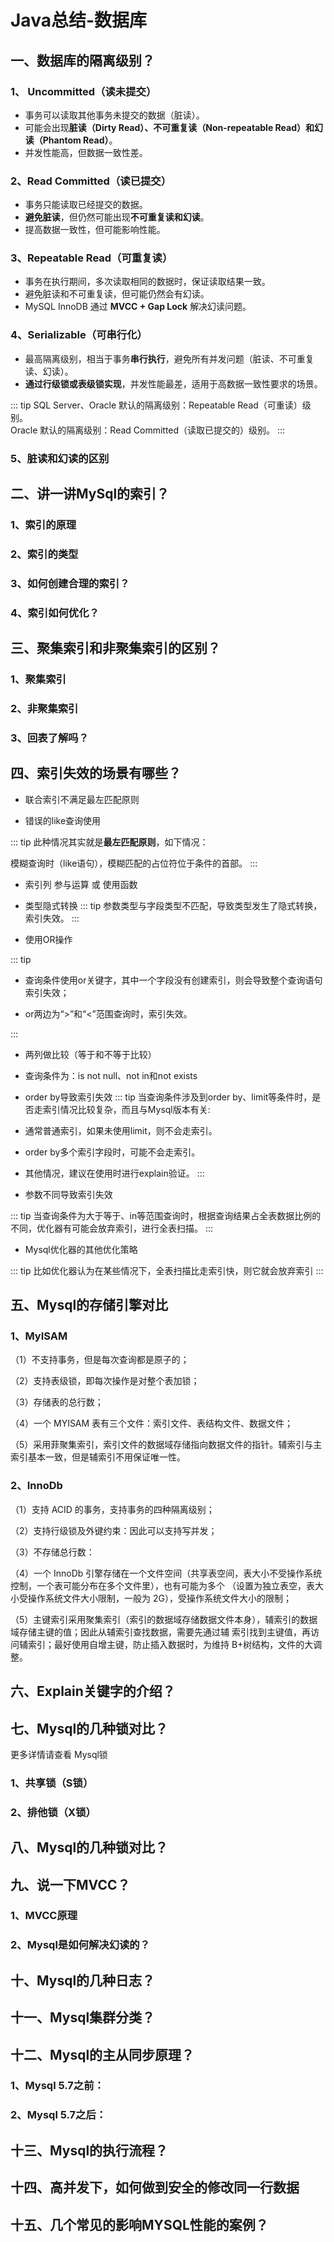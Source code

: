# Java总结-数据库

## 一、数据库的隔离级别？

### 1、 Uncommitted（读未提交）

- 事务可以读取其他事务未提交的数据（脏读）。
- 可能会出现**脏读（Dirty Read）、不可重复读（Non-repeatable Read）和幻读（Phantom Read）**。
- 并发性能高，但数据一致性差。
### 2、Read Committed（读已提交）

- 事务只能读取已经提交的数据。
- **避免脏读**，但仍然可能出现**不可重复读和幻读**。
- 提高数据一致性，但可能影响性能。
### 3、Repeatable Read（可重复读）

- 事务在执行期间，多次读取相同的数据时，保证读取结果一致。
- 避免脏读和不可重复读，但可能仍然会有幻读。
- MySQL InnoDB 通过 **MVCC + Gap Lock** 解决幻读问题。

### 4、Serializable（可串行化）

- 最高隔离级别，相当于事务**串行执行**，避免所有并发问题（脏读、不可重复读、幻读）。
- **通过行级锁或表级锁实现**，并发性能最差，适用于高数据一致性要求的场景。

::: tip
SQL Server、Oracle 默认的隔离级别：Repeatable Read（可重读）级别。<br>
Oracle 默认的隔离级别：Read Committed（读取已提交的）级别。
:::
### 5、脏读和幻读的区别


## 二、讲一讲MySql的索引？

### 1、索引的原理
### 2、索引的类型
### 3、如何创建合理的索引？
### 4、索引如何优化？

## 三、聚集索引和非聚集索引的区别？

### 1、聚集索引
### 2、非聚集索引
### 3、回表了解吗？

## 四、索引失效的场景有哪些？

- 联合索引不满足最左匹配原则

- 错误的like查询使用

::: tip
此种情况其实就是**最左匹配原则**，如下情况：<br>

模糊查询时（like语句），模糊匹配的占位符位于条件的首部。
:::


- 索引列 参与运算 或 使用函数

- 类型隐式转换
::: tip
参数类型与字段类型不匹配，导致类型发生了隐式转换，索引失效。
:::

- 使用OR操作

::: tip

- 查询条件使用or关键字，其中一个字段没有创建索引，则会导致整个查询语句索引失效；

- or两边为“>”和“<”范围查询时，索引失效。

:::

- 两列做比较（等于和不等于比较）

- 查询条件为：is not null、not in和not exists

- order by导致索引失效
::: tip
当查询条件涉及到order by、limit等条件时，是否走索引情况比较复杂，而且与Mysql版本有关:

- 通常普通索引，如果未使用limit，则不会走索引。

- order by多个索引字段时，可能不会走索引。

- 其他情况，建议在使用时进行explain验证。
:::

- 参数不同导致索引失效

::: tip
当查询条件为大于等于、in等范围查询时，根据查询结果占全表数据比例的不同，优化器有可能会放弃索引，进行全表扫描。
:::

- Mysql优化器的其他优化策略

::: tip
比如优化器认为在某些情况下，全表扫描比走索引快，则它就会放弃索引
:::

## 五、Mysql的存储引擎对比
### 1、MyISAM

（1）不支持事务，但是每次查询都是原子的；

（2）支持表级锁，即每次操作是对整个表加锁；

（3）存储表的总行数；

（4）一个 MYISAM 表有三个文件：索引文件、表结构文件、数据文件；

（5）采用菲聚集索引，索引文件的数据域存储指向数据文件的指针。辅索引与主索引基本一致，但是辅索引不用保证唯一性。

### 2、InnoDb

（1）支持 ACID 的事务，支持事务的四种隔离级别；

（2）支持行级锁及外键约束：因此可以支持写并发；

（3）不存储总行数：

（4）一个 InnoDb 引擎存储在一个文件空间（共享表空间，表大小不受操作系统控制，一个表可能分布在多个文件里），也有可能为多个
（设置为独立表空，表大小受操作系统文件大小限制，一般为 2G），受操作系统文件大小的限制；

（5）主键索引采用聚集索引（索引的数据域存储数据文件本身），辅索引的数据域存储主键的值；因此从辅索引查找数据，需要先通过辅
索引找到主键值，再访问辅索引；最好使用自增主键，防止插入数据时，为维持 B+树结构，文件的大调整。

## 六、Explain关键字的介绍？ 

## 七、Mysql的几种锁对比？ 

更多详情请查看 <RouteLink to="/database/1_mysql.md">Mysql锁</RouteLink>

### 1、共享锁（S锁）

### 2、排他锁（X锁）

## 八、Mysql的几种锁对比？

## 九、说一下MVCC？

### 1、MVCC原理
### 2、Mysql是如何解决幻读的？

## 十、Mysql的几种日志？  

## 十一、Mysql集群分类？

## 十二、Mysql的主从同步原理？  

### 1、Mysql 5.7之前：

### 2、Mysql 5.7之后：

## 十三、Mysql的执行流程？    

## 十四、高并发下，如何做到安全的修改同一行数据

## 十五、几个常见的影响MYSQL性能的案例？
